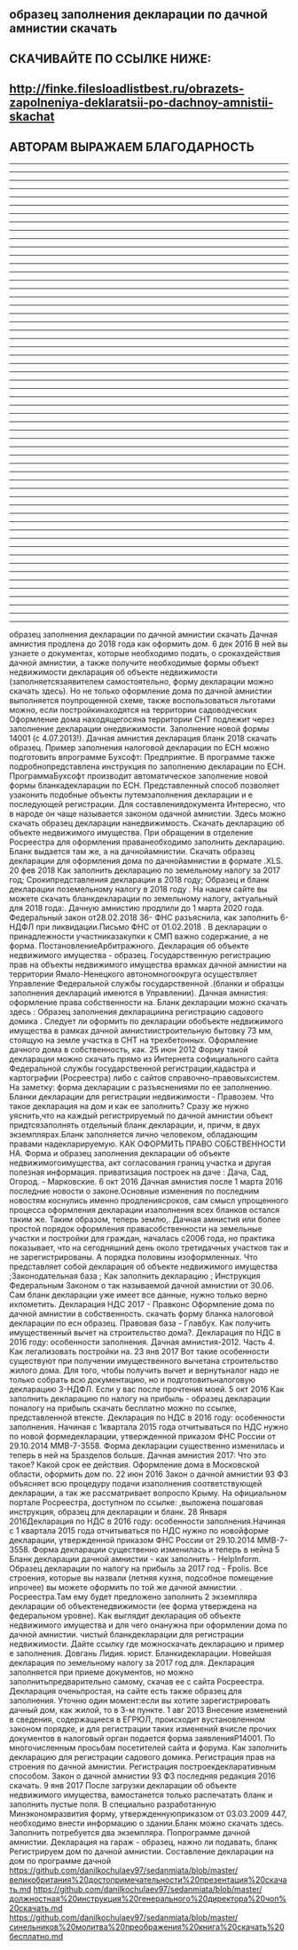образец заполнения декларации по дачной амнистии скачать
--------------------------------------------------
СКАЧИВАЙТЕ ПО ССЫЛКЕ НИЖЕ:
--------------------------------------------------
http://finke.filesloadlistbest.ru/obrazets-zapolneniya-deklaratsii-po-dachnoy-amnistii-skachat
--------------------------------------------------
АВТОРАМ ВЫРАЖАЕМ БЛАГОДАРНОСТЬ
--------------------------------------------------
--------------------------------------------------
--------------------------------------------------
--------------------------------------------------
--------------------------------------------------
--------------------------------------------------
--------------------------------------------------
--------------------------------------------------
--------------------------------------------------
--------------------------------------------------
--------------------------------------------------
--------------------------------------------------
--------------------------------------------------
--------------------------------------------------
--------------------------------------------------
--------------------------------------------------
--------------------------------------------------
--------------------------------------------------
--------------------------------------------------
--------------------------------------------------
--------------------------------------------------
--------------------------------------------------
--------------------------------------------------
--------------------------------------------------
--------------------------------------------------
--------------------------------------------------
--------------------------------------------------
--------------------------------------------------
--------------------------------------------------
--------------------------------------------------
--------------------------------------------------
--------------------------------------------------
--------------------------------------------------
--------------------------------------------------
--------------------------------------------------
--------------------------------------------------
--------------------------------------------------
--------------------------------------------------
--------------------------------------------------
--------------------------------------------------
--------------------------------------------------
--------------------------------------------------
--------------------------------------------------
--------------------------------------------------
--------------------------------------------------
--------------------------------------------------
--------------------------------------------------
--------------------------------------------------
--------------------------------------------------
--------------------------------------------------
--------------------------------------------------
--------------------------------------------------
--------------------------------------------------
--------------------------------------------------
--------------------------------------------------
--------------------------------------------------
--------------------------------------------------
образец заполнения декларации по дачной амнистии скачать Дачная амнистия продлена до 2018 года как оформить дом. 6 дек 2016  В ней вы узнаете о документах, которые необходимо подать, о срокахдействия дачной амнистии, а также получите необходимые формы объект недвижимости декларация об объекте недвижимости (заполняетсязаявителем самостоятельно, форму декларации можно скачать здесь). Но не только оформление дома по дачной амнистии выполняется поупрощенной схеме, также воспользоваться льготами можно, если постройкинаходятся на территории садоводческих  Оформление дома находящегосяна территории СНТ подлежит через заполнение декларации онедвижимости. Заполнение новой формы 14001 (с 4.07.2013!). Дачная амнистия декларация бланк 2018 скачать образец. Пример заполнения налоговой декларации по ЕСН можно подготовить впрограмме Бухсофт: Предприятие. В программе также подробнопредставлена инструкция по заполнению декларации по ЕСН. ПрограммаБухсофт производит автоматическое заполнение новой формы бланкадекларации по ЕСН. Представленный способ позволяет узаконить подобные объекты путемзаполнения декларации и е последующей регистрации. Для составлениядокумента  Интересно, что в народе он чаще называется законом одачной амнистии.  Здесь можно скачать образец декларации нанедвижимость. Скачать декларацию об объекте недвижимого имущества. При обращении в отделение Росреестра для оформления праванеобходимо заполнить декларацию. Бланк выдается там же, а на  дачнойамнистии. Скачать образец декларации для оформления дома по дачнойамнистии в формате .XLS. 20 фев 2018  Как заполнить декларацию по земельному налогу за 2017 год; Срокипредставления декларации в 2018 году; Образец и бланк декларации поземельному налогу в 2018 году . На нашем сайте вы можете скачать бланкдекларации по земельному налогу, актуальный для 2018 года:. Дачную амнистию продлили до 1 марта 2020 года. Федеральный закон от28.02.2018  36-  ФНС разъяснила, как заполнить 6-НДФЛ при ликвидации.Письмо ФНС от 01.02.2018 . В декларации о принадлежности участниказакупки к СМП важно содержание, а не форма. ПостановлениеАрбитражного. Декларация об объекте недвижимого имущества - образец. Государственную регистрацию прав на объекты недвижимого имущества врамках дачной амнистии на территории Ямало-Ненецкого автономногоокруга осуществляет Управление Федеральной службы государственной .(бланки и образцы заполнения деклараций имеются в Управлении).
Дачная амнистия: оформление права собственности на. Бланк декларации можно скачать здесь :  Образец заполнения декларациина регистрацию садового домика . Следует ли оформить по декларации обобъекте недвижимого имущества в рамках дачной амнистиистроительную бытовку 73 мм, стоящую на земле участка в СНТ на трехбетонных. Оформление дачного дома в собственность, как. 25 июн 2012  Форму такой декларации можно скачать прямо из Интернета  софициального сайта Федеральной службы государственной регистрации,кадастра и картографии (Росреестра) либо с сайтов справочно-правовыхсистем. На заметку: форма декларации с разъяснениями по ее заполнению. Бланки декларации для регистрации недвижимости - Правозем. Что такое декларация на дом и как ее заполнить? Сразу же нужно уяснить,что на каждый регистрируемый по дачной амнистии объект придтсязаполнять отдельный бланк декларации, и, причм, в двух экземплярах.Бланк заполняется лично человеком, обладающим правами надекларируемую. КАК ОФОРМИТЬ ПРАВО СОБСТВЕННОСТИ НА. Форма и образец заполнения декларации об объекте недвижимогоимущества, акт согласования границ участка и другая полезная информация. приватизация построек на даче : Дача, Сад, Огород. - Марковские. 6 окт 2016  Дачная амнистия после 1 марта 2016 последние новости о законе.Основные изменения по последним новостям коснулись именно продлениясроков, сам смысл упрощенного процесса оформления декларации изаполнения всех бланков остался таким же. Таким образом, теперь землю,. Дачная амнистия или более простой порядок оформления правасобственности на земельные участки и постройки для граждан, началась с2006 года, но практика показывает, что на сегодняшний день около третидачных участков так и не зарегистрированы. А порядка половины изоформленных. Что представляет собой декларация об объекте недвижимого имущества ;Законодательная база ; Как заполнить декларацию ; Инструкция Федеральным Законом о так называемой дачной амнистии от 30.06. Сам бланк декларации уже имеет все данные, нужно только верно ихпометить. Декларация НДС 2017 - Правконс
Оформление дома по дачной амнистии в собственность. скачать форму бланка налоговой декларации по есн образец. Правовая база - Главбух. Как получить имущественный вычет на строительство дома?. Декларация по НДС в 2016 году: особенности заполнения. Дачная амнистия-2012. Часть 4. Как легализовать постройки на. 23 янв 2017  Вот такие особенности существуют при получении имущественного вычетана строительство жилого дома. Для того, чтобы получить вычет и вернутьналог надо не только собрать всю документацию, но и подготовитьналоговую декларацию 3-НДФЛ. Если у вас после прочтения моей. 5 окт 2016  Как заполнить декларацию по налогу на прибыль - образец декларации поналогу на прибыль скачать бесплатно можно по ссылке, представленной втексте. Декларация по НДС в 2016 году: особенности заполнения. Начиная с 1квартала 2015 года отчитываться по НДС нужно по новой формедекларации, утвержденной приказом ФНС России от 29.10.2014  ММВ-7-3558. Форма декларации существенно изменилась и теперь в ней на 5разделов больше. Дачная амнистия 2017: Что это такое? Какой срок ее действия. Оформление дома в Московской области, оформить дом по. 22 июн 2016  Закон о дачной амнистии 93 ФЗ объясняет всю процедуру подачи изаполнения соответствующей декларации, а так же рассматривает вопроспо Крыму.  На официальном портале Росреестра, доступном по ссылке: ,выложена пошаговая инструкция, образец для декларации и бланк. 28 Января 2016Декларация по НДС в 2016 году: особенности заполнения.Начиная с 1 квартала 2015 года отчитываться по НДС нужно по новойформе декларации, утвержденной приказом ФНС России от 29.10.2014 ММВ-7-3558. Форма декларации существенно изменилась и теперь в нейна 5
Бланк декларации дачной амнистии - как заполнить - HelpInform. Образец декларации по налогу на прибыль за 2017 год - Fpolis. Все строения, которые вы назвали (летняя кухня, подсобное помещение ипрочее) вы можете оформить по той же дачной амнистии. . Росреестра.Там ему будет предложено заполнить 2 экземпляра декларации об объектенедвижимости (ее форма утверждена на федеральном уровне). Как выглядит декларация об объекте недвижимого имущества и для чего онанужна при оформлении дома по дачной амнистии.  чистый бланкдекларации для регистрации недвижимости. Дайте ссылку где можноскачать декларацию и пример е заполнения. Довгань Лидия. юрист. Бланкидекларации. Новейшая декларация по земельному налогу за 2017 год для. Декларация заполняется при приеме документов, но можно заполнитьпредварительно самому, скачав ее с сайта Росреестра. Декларация оченьпростая, на сайте есть также образец для заполнения. Уточню один момент:если вы хотите зарегистрировать дачный дом, как жилой, то в 3-м пункте. 1 авг 2013  Внесение изменений в сведения, содержащиеся в ЕГРЮЛ, происходит вустановленном законом порядке, и для регистрации таких изменений вчисле прочих документов в налоговый орган подается форма заявленияР14001. По многочисленным просьбам посетителей сайта и форума. Как заполнить декларацию для регистрации садового домика. Регистрация прав на строения по дачной амнистии. Регистрация построекдекларативным способом. Закон о дачной амнистии 93 ФЗ последняя редакция 2016 скачать. 9 янв 2017  После загрузки декларации об объекте недвижимого имущества, вамостанется только распечатать бланк и заполнить пустые поля. В специально разработанную Минэкономразвития форму, утвержденнуюприказом от 03.03.2009  447, необходимо внести информацию о здании.Бланк можно скачать здесь. Заполнить потребуется два экземпляра. Попрограмме дачной амнистии. Декларация на гараж - образец, нажно ли подавать, бланк
Регистрируем дом по дачной амнистии. Составление декларации на дом по программе дачной
https://github.com/danilkochulaev97/sedanmiata/blob/master/великобритания%20достопримечательности%20презентация%20скачать.md
https://github.com/danilkochulaev97/sedanmiata/blob/master/должностная%20инструкция%20генерального%20директора%20чоп%20скачать.md
https://github.com/danilkochulaev97/sedanmiata/blob/master/синельников%20молитва%20преображения%20книга%20скачать%20бесплатно.md